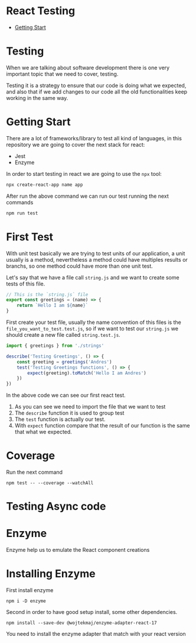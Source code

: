 ﻿# React Testing

* [Getting Start](#Getting-Start)

# Testing       

When we are talking about software development there is one very important topic that we need to cover, testing.

Testing it is a strategy to ensure that our code is doing what we expected, and also that if we add changes to our code all the old functionalities keep working in the same way.

# Getting Start

There are a lot of frameworks/library to test all kind of languages, in this repository we are going to cover the next stack for react:

- Jest
- Enzyme

In order to start testing in react we are going to use the `npx` tool:

```sh 
npx create-react-app name app
```

After run the above command we can run our test running the next commands

```sh
npm run test
```

# First Test

With unit test basically we are trying to test units of our application, a unit usually is a method, nevertheless a method could have multiples results or branchs, so one method could have more than one unit test.

Let's say that we have a file call `string.js` and we want to create some tests of this file.

```js
// This is the `string.js` file
export const greetings = (name) => {
    return `Hello I am ${name}`
}
```

First create your test file, usually the name convention of this files is the `file_you_want_to_test.test.js`, so if we want to test our `string.js` we should create a new file called `string.test.js`.


```js
import { greetings } from './strings'

describe('Testing Greetings', () => {
    const greeting = greetings('Andres')
    test('Testing Greetings functions', () => {
        expect(greeting).toMatch('Hello I am Andres')
    })
})
```

In the above code we can see our first react test.

1. As you can see we need to import the file that we want to test
2. The `describe` function it is used to group test 
3. The `test` function is actually our test.
4. With `expect` function compare that the result of our function is the same that what we expected.


# Coverage

Run the next command

`npm test -- --coverage --watchAll`


# Testing Async code

# Enzyme 

Enzyme help us to emulate the React component creations

# Installing Enzyme

First install enzyme

`npm i -D enzyme`

Second in order to have good setup install, some other dependencies.

`npm install --save-dev @wojtekmaj/enzyme-adapter-react-17`

You need to install the enzyme adapter that match with your react version




